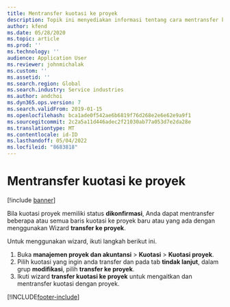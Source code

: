 ```yaml
---
title: Mentransfer kuotasi ke proyek
description: Topik ini menyediakan informasi tentang cara mentransfer kuotasi ke proyek baru atau lama.
author: kfend
ms.date: 05/28/2020
ms.topic: article
ms.prod: ''
ms.technology: ''
audience: Application User
ms.reviewer: johnmichalak
ms.custom: ''
ms.assetid: ''
ms.search.region: Global
ms.search.industry: Service industries
ms.author: andchoi
ms.dyn365.ops.version: 7
ms.search.validFrom: 2019-01-15
ms.openlocfilehash: bca1ade0f542ae6b6819f76d268e2e6e62e9a9f1
ms.sourcegitcommit: 2c2a5a11d446adec2f21030ab77a053d7e2da28e
ms.translationtype: MT
ms.contentlocale: id-ID
ms.lasthandoff: 05/04/2022
ms.locfileid: "8683818"
---
```

# <a name="transfer-a-quotation-to-a-project"></a>Mentransfer kuotasi ke proyek

[!include [banner](../includes/banner.md)]

Bila kuotasi proyek memiliki status **dikonfirmasi**, Anda dapat mentransfer beberapa atau semua baris kuotasi ke proyek baru atau yang ada dengan menggunakan Wizard **transfer ke proyek**. 

Untuk menggunakan wizard, ikuti langkah berikut ini.

1. Buka **manajemen proyek dan akuntansi** > **Kuotasi** > **Kuotasi proyek**.
2. Pilih kuotasi yang ingin anda transfer dan pada tab **tindak lanjut**, dalam grup **modifikasi**, pilih **transfer ke proyek**.
3. Ikuti wizard **transfer kuotasi ke proyek** untuk mengaitkan dan mentransfer kuotasi dengan proyek.


[!INCLUDE[footer-include](../includes/footer-banner.md)]